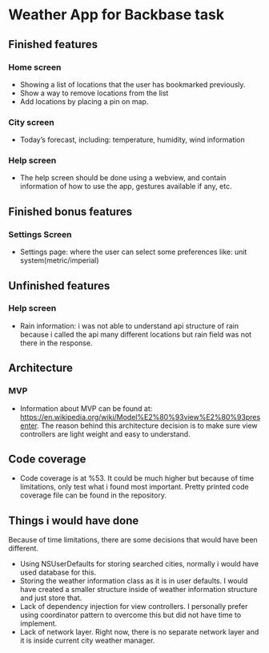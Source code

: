 # Weather App for Backbase task

## Finished features

### Home screen

- Showing a list of locations that the user has bookmarked previously.
- Show a way to remove locations from the list
- Add locations by placing a pin on map.

### City screen

- Today’s forecast, including: temperature, humidity, wind information

### Help screen

- The help screen should be done using a webview, and contain information of how to use the app, gestures available if any, etc.

## Finished bonus features

### Settings Screen

- Settings page: where the user can select some preferences like: unit system(metric/imperial)

## Unfinished features

### Help screen

- Rain information: i was not able to understand api structure of rain because i called the api many different locations but rain field was not there in the response.

## Architecture

### MVP

- Information about MVP can be found at: <https://en.wikipedia.org/wiki/Model%E2%80%93view%E2%80%93presenter>. The reason behind this architecture decision is to make sure view controllers are light weight and easy to understand.

## Code coverage

- Code coverage is at %53. It could be much higher but because of time limitations, only test what i found most important. Pretty printed code coverage file can be found in the repository.

## Things i would have done

Because of time limitations, there are some decisions that would have been different.

- Using NSUserDefaults for storing searched cities, normally i would have used database for this.
- Storing the weather information class as it is in user defaults. I would have created a smaller structure inside of weather information structure and just store that.
- Lack of dependency injection for view controllers. I personally prefer using coordinator pattern to overcome this but did not have time to implement.
- Lack of network layer. Right now, there is no separate network layer and it is inside current city weather manager.